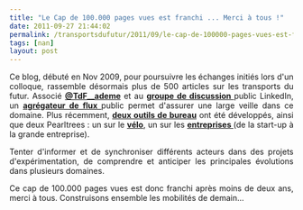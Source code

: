 ```yaml
---
title: "Le Cap de 100.000 pages vues est franchi ... Merci à tous !"
date: 2011-09-27 21:44:02
permalink: /transportsdufutur/2011/09/le-cap-de-100000-pages-vues-est-franchi-merci-a-tous.html
tags: [nan]
layout: post
---
```


<p style="text-align: justify">Ce blog, débuté en Nov 2009, pour poursuivre les échanges initiés lors d'un colloque, rassemble désormais plus de 500 articles sur les transports du futur. Associé <strong><a href="http://twitter.com/TdF__ademe" target="_blank">@TdF__ademe</a></strong> et au <strong><a href="http://www.linkedin.com/groups?gid=2695799&trk=hb_side_g" target="_blank">groupe de discussion </a></strong>public LinkedIn, un <strong><a href="http://www.netvibes.com/transportsdufutur#Technologies" target="_blank">agrégateur de flux </a></strong>public permet d'assurer une large veille dans ce domaine. Plus récemment, <strong><a href="https://gabrielplassat.github.io/transportsdufutur/2011/09/moteur-de-connaissances-sur-votre-bureau-acceder-a-tous-les-articles-les-transports-du-futur.html" target="_blank">deux outils de bureau</a></strong> ont été développés, ainsi que deux Pearltrees : un sur le <strong><a href="https://gabrielplassat.github.io/transportsdufutur/2011/09/construisons-un-arbre-de-connaissance-commun-sur-le-velo.html" target="_blank">vélo</a></strong>, un sur les <strong><a href="https://gabrielplassat.github.io/transportsdufutur/2011/09/pearltree-sur-les-entreprises-start-up-pme-laboratoire-consultant-qui-construisent-les-mobilites-20.html" target="_blank">entreprises </a></strong>(de la start-up à la grande entreprise).</p> <p style="text-align: justify">Tenter d'informer et de synchroniser différents acteurs dans des projets d'expérimentation, de comprendre et anticiper les principales évolutions dans plusieurs domaines.</p> <p style="text-align: justify">Ce cap de 100.000 pages vues est donc franchi après moins de deux ans, merci à tous. Construisons ensemble les mobilités de demain... </p>
